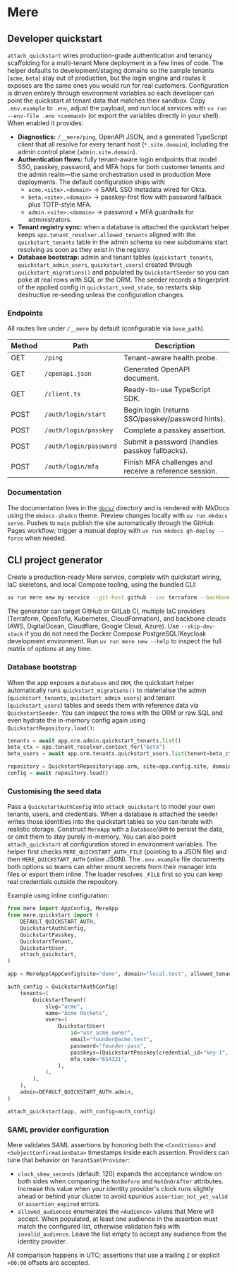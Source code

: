 # Mere

## Developer quickstart

`attach_quickstart` wires production-grade authentication and tenancy scaffolding for a multi-tenant Mere
deployment in a few lines of code. The helper defaults to development/staging domains so the sample tenants
(`acme`, `beta`) stay out of production, but the login engine and routes it exposes are the same ones you would
run for real customers. Configuration is driven entirely through environment variables so each developer can
point the quickstart at tenant data that matches their sandbox. Copy `.env.example` to `.env`, adjust the
payload, and run local services with `uv run --env-file .env <command>` (or export the variables directly in
your shell). When enabled it provides:

* **Diagnostics:** `/__mere/ping`, OpenAPI JSON, and a generated TypeScript client that all resolve for
  every tenant host (`*.site.domain`), including the admin control plane (`admin.site.domain`).
* **Authentication flows:** fully tenant-aware login endpoints that model SSO, passkey, password, and MFA
  hops for both customer tenants and the admin realm—the same orchestration used in production Mere
  deployments. The default configuration ships with:
  * `acme.<site>.<domain>` → SAML SSO metadata wired for Okta.
  * `beta.<site>.<domain>` → passkey-first flow with password fallback plus TOTP-style MFA.
  * `admin.<site>.<domain>` → password + MFA guardrails for administrators.
* **Tenant registry sync:** when a database is attached the quickstart helper keeps
  `app.tenant_resolver.allowed_tenants` aligned with the `quickstart_tenants` table in the admin schema so new
  subdomains start resolving as soon as they exist in the registry.
* **Database bootstrap:** admin and tenant tables (`quickstart_tenants`, `quickstart_admin_users`,
  `quickstart_users`) created through `quickstart_migrations()` and populated by `QuickstartSeeder` so you
  can poke at real rows with SQL or the ORM. The seeder records a fingerprint of the applied config in
  `quickstart_seed_state`, so restarts skip destructive re-seeding unless the configuration changes.

### Endpoints

All routes live under `/__mere` by default (configurable via `base_path`).

| Method | Path                          | Description                                      |
| ------ | ----------------------------- | ------------------------------------------------ |
| GET    | `/ping`                       | Tenant-aware health probe.                       |
| GET    | `/openapi.json`               | Generated OpenAPI document.                      |
| GET    | `/client.ts`                  | Ready-to-use TypeScript SDK.                     |
| POST   | `/auth/login/start`           | Begin login (returns SSO/passkey/password hints).|
| POST   | `/auth/login/passkey`         | Complete a passkey assertion.                    |
| POST   | `/auth/login/password`        | Submit a password (handles passkey fallbacks).   |
| POST   | `/auth/login/mfa`             | Finish MFA challenges and receive a reference session.|

### Documentation

The documentation lives in the [`docs/`](docs/) directory and is rendered with MkDocs using the
`mkdocs-shadcn` theme. Preview changes locally with `uv run mkdocs serve`. Pushes to `main` publish the
site automatically through the GitHub Pages workflow; trigger a manual deploy with `uv run mkdocs gh-deploy --force`
when needed.

## CLI project generator

Create a production-ready Mere service, complete with quickstart wiring, IaC skeletons, and local
Compose tooling, using the bundled CLI:

```bash
uv run mere new my-service --git-host github --iac terraform --backbone aws
```

The generator can target GitHub or GitLab CI, multiple IaC providers (Terraform, OpenTofu, Kubernetes,
CloudFormation), and backbone clouds (AWS, DigitalOcean, Cloudflare, Google Cloud, Azure). Use
`--skip-dev-stack` if you do not need the Docker Compose PostgreSQL/Keycloak development environment.
Run `uv run mere new --help` to inspect the full matrix of options at any time.

### Database bootstrap

When the app exposes a `Database` and `ORM`, the quickstart helper automatically runs
`quickstart_migrations()` to materialise the admin (`quickstart_tenants`, `quickstart_admin_users`) and
tenant (`quickstart_users`) tables and seeds them with reference data via `QuickstartSeeder`. You can inspect the
rows with the ORM or raw SQL and even hydrate the in-memory config again using `QuickstartRepository.load()`:

```python
tenants = await app.orm.admin.quickstart_tenants.list()
beta_ctx = app.tenant_resolver.context_for("beta")
beta_users = await app.orm.tenants.quickstart_users.list(tenant=beta_ctx)

repository = QuickstartRepository(app.orm, site=app.config.site, domain=app.config.domain)
config = await repository.load()
```

### Customising the seed data

Pass a `QuickstartAuthConfig` into `attach_quickstart` to model your own tenants, users, and credentials.
When a database is attached the seeder writes those identities into the quickstart tables so you can iterate
with realistic storage. Construct `MereApp` with a `Database`/`ORM` to persist the data, or omit them to stay
purely in-memory. You can also point `attach_quickstart` at configuration stored in environment variables. The
helper first checks `MERE_QUICKSTART_AUTH_FILE` (pointing to a JSON file) and then `MERE_QUICKSTART_AUTH`
(inline JSON). The `.env.example` file documents both options so teams can either mount secrets from their
manager into files or export them inline. The loader resolves `_FILE` first so you can keep real credentials
outside the repository.

Example using inline configuration:

```python
from mere import AppConfig, MereApp
from mere.quickstart import (
    DEFAULT_QUICKSTART_AUTH,
    QuickstartAuthConfig,
    QuickstartPasskey,
    QuickstartTenant,
    QuickstartUser,
    attach_quickstart,
)

app = MereApp(AppConfig(site="demo", domain="local.test", allowed_tenants=("acme",)))

auth_config = QuickstartAuthConfig(
    tenants=(
        QuickstartTenant(
            slug="acme",
            name="Acme Rockets",
            users=(
                QuickstartUser(
                    id="usr_acme_owner",
                    email="founder@acme.test",
                    password="founder-pass",
                    passkeys=(QuickstartPasskey(credential_id="key-1", secret="founder-secret"),),
                    mfa_code="654321",
                ),
            ),
        ),
    ),
    admin=DEFAULT_QUICKSTART_AUTH.admin,
)

attach_quickstart(app, auth_config=auth_config)
```

### SAML provider configuration

Mere validates SAML assertions by honoring both the `<Conditions>` and `<SubjectConfirmationData>`
timestamps inside each assertion. Providers can tune that behavior on `TenantSamlProvider`:

* `clock_skew_seconds` (default: 120) expands the acceptance window on both sides when comparing the
  `NotBefore` and `NotOnOrAfter` attributes. Increase this value when your identity provider's clock runs
  slightly ahead or behind your cluster to avoid spurious `assertion_not_yet_valid` or `assertion_expired`
  errors.
* `allowed_audiences` enumerates the `<Audience>` values that Mere will accept. When populated, at least
  one audience in the assertion must match the configured list, otherwise validation fails with
  `invalid_audience`. Leave the list empty to accept any audience from the identity provider.

All comparison happens in UTC; assertions that use a trailing `Z` or explicit `+00:00` offsets are accepted.
